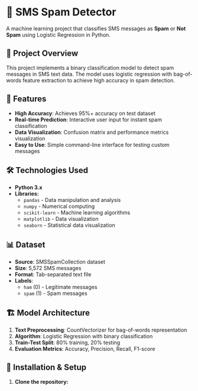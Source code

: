 # 📩 SMS Spam Detector

A machine learning project that classifies SMS messages as **Spam** or **Not Spam** using Logistic Regression in Python.

## 🎯 Project Overview

This project implements a binary classification model to detect spam messages in SMS text data. The model uses logistic regression with bag-of-words feature extraction to achieve high accuracy in spam detection.

## 🚀 Features

- **High Accuracy**: Achieves 95%+ accuracy on test dataset
- **Real-time Prediction**: Interactive user input for instant spam classification
- **Data Visualization**: Confusion matrix and performance metrics visualization
- **Easy to Use**: Simple command-line interface for testing custom messages

## 🛠️ Technologies Used

- **Python 3.x**
- **Libraries:**
  - `pandas` - Data manipulation and analysis
  - `numpy` - Numerical computing
  - `scikit-learn` - Machine learning algorithms
  - `matplotlib` - Data visualization
  - `seaborn` - Statistical data visualization

## 📊 Dataset

- **Source**: SMSSpamCollection dataset
- **Size**: 5,572 SMS messages
- **Format**: Tab-separated text file
- **Labels**: 
  - `ham` (0) - Legitimate messages
  - `spam` (1) - Spam messages

## 🏗️ Model Architecture

1. **Text Preprocessing**: CountVectorizer for bag-of-words representation
2. **Algorithm**: Logistic Regression with binary classification
3. **Train-Test Split**: 80% training, 20% testing
4. **Evaluation Metrics**: Accuracy, Precision, Recall, F1-score

## 📝 Installation & Setup

1. **Clone the repository:**
